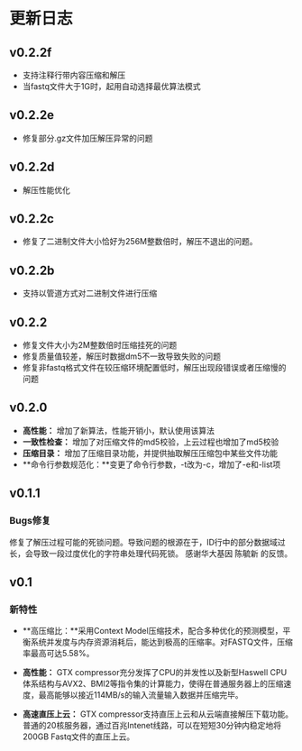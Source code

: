 # 更新日志
## v0.2.2f
* 支持注释行带内容压缩和解压
* 当fastq文件大于1G时，起用自动选择最优算法模式

## v0.2.2e
* 修复部分.gz文件加压解压异常的问题

## v0.2.2d
* 解压性能优化

## v0.2.2c
* 修复了二进制文件大小恰好为256M整数倍时，解压不退出的问题。 

## v0.2.2b
* 支持以管道方式对二进制文件进行压缩

## v0.2.2
* 修复文件大小为2M整数倍时压缩挂死的问题
* 修复质量值较差，解压时数据dm5不一致导致失败的问题
* 修复非fastq格式文件在较压缩环境配置低时，解压出现段错误或者压缩慢的问题

## v0.2.0
* **高性能：** 增加了新算法，性能开销小，默认使用该算法
* **一致性检查：** 增加了对压缩文件的md5校验，上云过程也增加了md5校验
* **压缩目录：** 增加了压缩目录功能，并提供抽取解压压缩包中某些文件功能
* **命令行参数规范化：**变更了命令行参数，-t改为-c，增加了-e和-list项

## v0.1.1

### Bugs修复
修复了解压过程可能的死锁问题。导致问题的根源在于，ID行中的部分数据域过长，会导致一段过度优化的字符串处理代码死锁。
感谢华大基因 陈毓新 的反馈。

## v0.1

### 新特性

* **高压缩比：**采用Context Model压缩技术，配合多种优化的预测模型，平衡系统并发度与内存资源消耗后，能达到极高的压缩率。对FASTQ文件，压缩率最高可达5.58%。

* **高性能：** GTX compressor充分发挥了CPU的并发性以及新型Haswell CPU体系结构与AVX2、BMI2等指令集的计算能力，使得在普通服务器上的压缩速度，最高能够以接近114MB/s的输入流量输入数据并压缩完毕。

* **高速直压上云：** GTX compressor支持直压上云和从云端直接解压下载功能。普通的20核服务器，通过百兆Intenet线路，可以在短短30分钟内稳定地将200GB Fastq文件的直压上云。 




